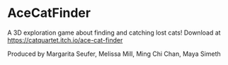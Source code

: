 # AceCatFinder
A 3D exploration game about finding and catching lost cats!
Download at https://catquartet.itch.io/ace-cat-finder

Produced by Margarita Seufer, Melissa Mill, Ming Chi Chan, Maya Simeth

